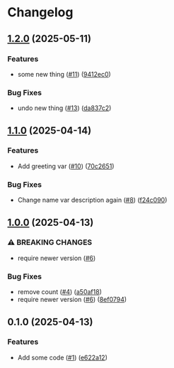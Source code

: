 # Changelog

## [1.2.0](https://github.com/shoekstra/terraform-repo/compare/v1.1.0...v1.2.0) (2025-05-11)


### Features

* some new thing ([#11](https://github.com/shoekstra/terraform-repo/issues/11)) ([9412ec0](https://github.com/shoekstra/terraform-repo/commit/9412ec0880374a68c103835f97f7d22e17dff83c))


### Bug Fixes

* undo new thing ([#13](https://github.com/shoekstra/terraform-repo/issues/13)) ([da837c2](https://github.com/shoekstra/terraform-repo/commit/da837c2284a0599fc409c522ebf1ef45e515274e))

## [1.1.0](https://github.com/shoekstra/terraform-repo/compare/v1.0.0...v1.1.0) (2025-04-14)


### Features

* Add greeting var ([#10](https://github.com/shoekstra/terraform-repo/issues/10)) ([70c2651](https://github.com/shoekstra/terraform-repo/commit/70c26510f9f7752255143a6d5eac85893921524d))


### Bug Fixes

* Change name var description again ([#8](https://github.com/shoekstra/terraform-repo/issues/8)) ([f24c090](https://github.com/shoekstra/terraform-repo/commit/f24c09081efa429e6f15cda420204cb0b53f4b51))

## [1.0.0](https://github.com/shoekstra/terraform-repo/compare/v0.1.0...v1.0.0) (2025-04-13)


### ⚠ BREAKING CHANGES

* require newer version ([#6](https://github.com/shoekstra/terraform-repo/issues/6))

### Bug Fixes

* remove count ([#4](https://github.com/shoekstra/terraform-repo/issues/4)) ([a50af18](https://github.com/shoekstra/terraform-repo/commit/a50af18147b4baead85a58fa2221348a1f2d21c6))
* require newer version ([#6](https://github.com/shoekstra/terraform-repo/issues/6)) ([8ef0794](https://github.com/shoekstra/terraform-repo/commit/8ef07944d3b1d6f20f2776dbe601fbbfa51684bf))

## 0.1.0 (2025-04-13)


### Features

* Add some code ([#1](https://github.com/shoekstra/terraform-repo/issues/1)) ([e622a12](https://github.com/shoekstra/terraform-repo/commit/e622a12ba4a0638a0668d16bee62a24625b10577))
